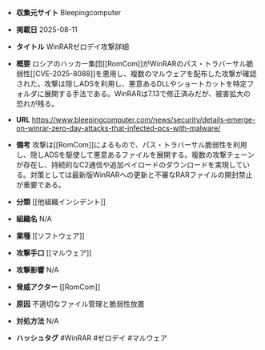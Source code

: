 - **収集元サイト**
Bleepingcomputer

- **掲載日**
2025-08-11

- **タイトル**
WinRARゼロデイ攻撃詳細

- **概要**
ロシアのハッカー集団[[RomCom]]がWinRARのパス・トラバーサル脆弱性[[CVE-2025-8088]]を悪用し、複数のマルウェアを配布した攻撃が確認された。攻撃は隠しADSを利用し、悪意あるDLLやショートカットを特定フォルダに展開する手法である。WinRARは7.13で修正済みだが、被害拡大の恐れが残る。

- **URL**
https://www.bleepingcomputer.com/news/security/details-emerge-on-winrar-zero-day-attacks-that-infected-pcs-with-malware/

- **備考**
攻撃は[[RomCom]]によるもので、パス・トラバーサル脆弱性を利用し、隠しADSを駆使して悪意あるファイルを展開する。複数の攻撃チェーンが存在し、持続的なC2通信や追加ペイロードのダウンロードを実現している。対策としては最新版WinRARへの更新と不審なRARファイルの開封禁止が重要である。

- **分類**
[[他組織インシデント]]

- **組織名**
N/A

- **業種**
[[ソフトウェア]]

- **攻撃手口**
[[マルウェア]]

- **攻撃影響**
N/A

- **脅威アクター**
[[RomCom]]

- **原因**
不適切なファイル管理と脆弱性放置

- **対処方法**
N/A

- **ハッシュタグ**
#WinRAR #ゼロデイ #マルウェア
